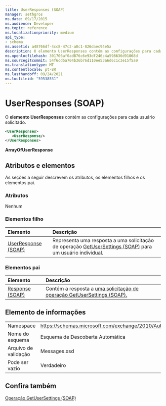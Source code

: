 ```yaml
---
title: UserResponses (SOAP)
manager: sethgros
ms.date: 09/17/2015
ms.audience: Developer
ms.topic: reference
ms.localizationpriority: medium
api_type:
- schema
ms.assetid: a48766df-4cc8-47c2-a8c1-826daec94e5a
description: O elemento UserResponses contém as configurações para cada usuário solicitado.
ms.openlocfilehash: 301706af0ad876c6e93df246c4a598636d91068d
ms.sourcegitcommit: 54f6cd5a704b36b76d110ee53a6d6c1c3e15f5a9
ms.translationtype: MT
ms.contentlocale: pt-BR
ms.lasthandoff: 09/24/2021
ms.locfileid: "59538531"
---
```

# <a name="userresponses-soap"></a>UserResponses (SOAP)

O **elemento UserResponses** contém as configurações para cada usuário solicitado. 
  
```XML
<UserResponses>
   <UserResponse/>
</UserResponses>
```

 **ArrayOfUserResponse**
## <a name="attributes-and-elements"></a>Atributos e elementos

As seções a seguir descrevem os atributos, os elementos filhos e os elementos pai.
  
### <a name="attributes"></a>Atributos

Nenhum
  
### <a name="child-elements"></a>Elementos filho

|**Elemento**|**Descrição**|
|:-----|:-----|
|[UserResponse (SOAP)](userresponse-soap.md) <br/> |Representa uma resposta a uma solicitação de operação [GetUserSettings (SOAP)](getusersettings-operation-soap.md) para um usuário individual.  <br/> |
   
### <a name="parent-elements"></a>Elementos pai

|**Elemento**|**Descrição**|
|:-----|:-----|
|[Response (SOAP)](response-soap.md) <br/> |Contém a resposta a [uma solicitação de operação GetUserSettings (SOAP).](getusersettings-operation-soap.md)  <br/> |
   
## <a name="element-information"></a>Elemento de informações

|||
|:-----|:-----|
|Namespace  <br/> |https://schemas.microsoft.com/exchange/2010/Autodiscover  <br/> |
|Nome do esquema  <br/> |Esquema de Descoberta Automática  <br/> |
|Arquivo de validação  <br/> |Messages.xsd  <br/> |
|Pode ser vazio  <br/> |Verdadeiro  <br/> |
   
## <a name="see-also"></a>Confira também



[Operação GetUserSettings (SOAP)](getusersettings-operation-soap.md)


